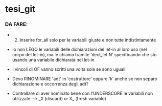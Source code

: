 # tesi_git



### DA FARE:

- 2) Inserire for_all solo per le variabili giuste e non tutte indistintamente

- Io non LEGO le variabili delle dichiarazioni del let-in al loro uso (nel corpo del let-in), ma le chiamo tramite 'decl_let N' specificando che sto usando una variabile dichiarata nel let-in

- I vincoli di OF vanno scritti una volta sola se sono uguali

- Devo RINOMINARE 'adt' in 'costruttore' oppure 'k' anche se non separo dichiarazione e occorrenza degli adt?

- Controllare di aver nominato bene con l'UNDERSCORE le variabili non utilizzate
  -->  \_X (discard) or X\_ (fresh variable)
